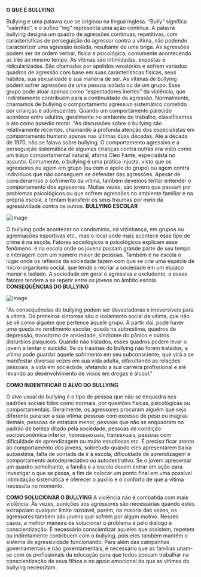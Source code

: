 **O QUE É BULLYING**

Bullying é uma palavra que se originou na língua inglesa. “Bully” significa “valentão”, e o sufixo “ing” representa uma ação contínua. A palavra bullying designa um quadro de agressões contínuas, repetitivas, com características de perseguição do agressor contra a vítima, não podendo caracterizar uma agressão isolada, resultante de uma briga.
As agressões podem ser de ordem verbal, física e psicológica, comumente acontecendo as três ao mesmo tempo. As vítimas são intimidadas, expostas e ridicularizadas. São chamadas por apelidos vexatórios e sofrem variados quadros de agressão com base em suas características físicas, seus hábitos, sua sexualidade e sua maneira de ser.
As vítimas de bullying podem sofrer agressões de uma pessoa isolada ou de um grupo. Esse grupo pode atuar apenas como “espectadores inertes” da violência, que indiretamente contribuem para a continuidade da agressão.
Normalmente, chamamos de bullying o comportamento agressivo sistemático cometido por crianças e adolescentes. Quando um comportamento parecido acontece entre adultos, geralmente no ambiente de trabalho, classificamos o ato como assédio moral.
"As discussões sobre o bullying são relativamente recentes, chamando a profunda atenção dos especialistas em comportamento humano apenas nas últimas duas décadas. Até a década de 1970, não se falava sobre bullying. O comportamento agressivo e a perseguição sistemática de algumas crianças contra outras era visto como um traço comportamental natural, afirma Cleo Fante, especialista no assunto.
Comumente, o bullying é uma prática injusta, visto que os agressores ou agem em grupo (ou com o apoio do grupo) ou agem contra indivíduos que não conseguem se defender das agressões. Apesar de considerarmos o sofrimento da vítima, também devemos tentar entender o comportamento dos agressores. Muitas vezes, são jovens que passam por problemas psicológicos ou que sofrem agressões no ambiente familiar e na própria escola, e tentam transferir os seus traumas por meio da agressividade contra os outros.
**BULLYING ESCOLAR**


![image](https://s2.static.brasilescola.uol.com.br/img/2019/09/bullying-escolar.jpg)


O bullying pode acontecer no condomínio, na vizinhança, em grupos ou agremiações esportivas etc., mas o local onde mais acontece esse tipo de crime é na escola. Fatores sociológicos e psicológicos explicam esse fenômeno: é na escola onde os jovens passam grande parte de seu tempo e interagem com um número maior de pessoas.
Também é na escola o lugar onde os reflexos da sociedade fazem com que se crie uma espécie de micro-organismo social, que tende a recriar a sociedade em um espaço menor e isolado. A sociedade em geral é agressiva e excludente, e esses fatores tendem a se repetir entre os jovens no âmbito escola.
**CONSEQUÊNCIAS DO BULLYING**


![image](https://s5.static.brasilescola.uol.com.br/img/2019/09/isolamento-social.jpg)



"As consequências do bullying podem ser devastadoras e irreversíveis para a vítima. Os primeiros sintomas são o isolamento social da vítima, que não se vê como alguém que pertence àquele grupo. A partir daí, pode haver uma queda no rendimento escolar, queda na autoestima, quadros de depressão, transtorno de ansiedade, síndrome do pânico e outros distúrbios psíquicos. Quando não tratados, esses quadros podem levar o jovem a tentar o suicídio.
Se os traumas do bullying não forem tratados, a vítima pode guardar aquele sofrimento em seu subconsciente, que virá a se manifestar diversas vezes em sua vida adulta, dificultando as relações pessoais, a vida em sociedade, afetando a sua carreira profissional e até levando ao desenvolvimento de vícios em drogas e álcool."

**COMO INDENTIFICAR O ALVO DO BULLYING**

O alvo usual do bullying é o tipo de pessoa que não se enquadra nos padrões sociais tidos como normais, por questões físicas, psicológicas ou comportamentais. Geralmente, os agressores procuram alguém que seja diferente para ser a sua vítima: pessoas com excesso de peso ou magras demais, pessoas de estatura menor, pessoas que não se enquadram no padrão de beleza ditado pela sociedade, pessoas de condição socioeconômica inferior, homossexuais, transexuais, pessoas com dificuldade de aprendizagem ou muito estudiosas etc.
É preciso ficar atento ao comportamento dos jovens, sobretudo quando eles apresentarem baixa autoestima, falta de vontade de ir à escola, dificuldade de aprendizagem e comportamento autodepreciativo ou autodestrutivo. Se o jovem apresentar um quadro semelhante, a família e a escola devem entrar em ação para investigar o que se passa, a fim de colocar um ponto final em uma possível intimidação sistemática e oferecer o auxílio e o conforto de que a vítima necessita no momento.

**COMO SOLUCIONAR O BULLYING**
A violência não é combatida com mais violência. Às vezes, punições aos agressores são necessárias quando estes extrapolam qualquer limite razoável, porém, na maioria das vezes, os agressores também são jovens que sofrem por algum motivo. Nesses casos, a melhor maneira de solucionar o problema é pelo diálogo e conscientização. É necessário conscientizar aqueles que assistem, repetem ou indiretamente contribuem com o bullying, pois eles também mantêm o sistema de agressividade funcionando.
Para além das campanhas governamentais e não governamentais, é necessário que as famílias unam-se com os profissionais da educação para que todos possam trabalhar na conscientização de seus filhos e no apoio emocional de que as vítimas do bullying necessitam.




















